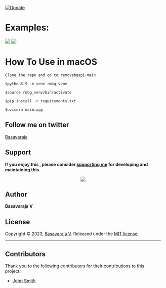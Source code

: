 [![Donate](https://img.shields.io/badge/Donate-PayPal-blue.svg)](https://www.paypal.me/rajdivya)

# Examples:
<img src="https://github.com/royaldevops/removebackground/blob/main/assets/0.png"/>

<img src="https://github.com/royaldevops/removebgapi/blob/main/4.png"/>

# How To Use in macOS 
```
Clone the repo and cd to removebgapi-main
```
```
$python3.9 -m venv rmbg_venv
```
```
$source rmbg_venv/bin/activate
```
```
$pip install -r requirements.txt
```
```
$uvicorn main:app
```

## Follow me on twitter
[Basavaraja](https://twitter.com/BasavarajaV2)

## Support

**If you enjoy this , please consider [supporting me](https://www.paypal.me/rajdivya/10) for developing and maintaining this.**

<p align="center">
  <a href="https://www.paypal.me/rajdivya">
    <img src="https://www.paypalobjects.com/en_US/i/btn/btn_donate_LG.gif" />
  </a>
</p>

## Author

**Basavaraja V**
## License

Copyright © 2023, [Basavaraja V](https://github.com/royaldevops).
Released under the [MIT license](https://github.com/royaldevops/months-list/blob/master/LICENSE).
***

## Contributors

Thank you to the following contributors for their contributions to this project:

- [John Smith](https://github.com/royaldevops)
